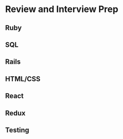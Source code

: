 # Review and Interview Prep

## Ruby

## SQL

## Rails

## HTML/CSS

## React

## Redux

## Testing
